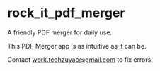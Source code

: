 # rock_it_pdf_merger
A friendly PDF merger for daily use.

This PDF Merger app is as intuitive as it can be.

Contact work.teohzuyao@gmail.com to fix errors.
